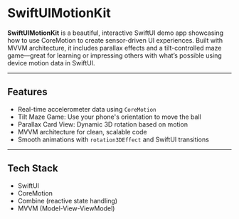 # SwiftUIMotionKit

**SwiftUIMotionKit** is a beautiful, interactive SwiftUI demo app showcasing how to use CoreMotion to create sensor-driven UI experiences. Built with MVVM architecture, it includes parallax effects and a tilt-controlled maze game—great for learning or impressing others with what’s possible using device motion data in SwiftUI.

---

##  Features

- Real-time accelerometer data using `CoreMotion`
- Tilt Maze Game: Use your phone's orientation to move the ball
- Parallax Card View: Dynamic 3D rotation based on motion
- MVVM architecture for clean, scalable code
- Smooth animations with `rotation3DEffect` and SwiftUI transitions

---

## Tech Stack

- SwiftUI
- CoreMotion
- Combine (reactive state handling)
- MVVM (Model-View-ViewModel)
